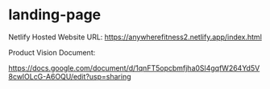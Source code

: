 # landing-page

Netlify Hosted Website URL: https://anywherefitness2.netlify.app/index.html

Product Vision Document: 

https://docs.google.com/document/d/1qnFT5opcbmfjha0Sl4gqfW264Yd5V8cwlOLcG-A6OQU/edit?usp=sharing